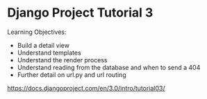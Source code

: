 
Django Project Tutorial 3
=========================

Learning Objectives:

* Build a detail view
* Understand templates
* Understand the render process
* Understand reading from the database and when to send a 404
* Further detail on url.py and url routing


https://docs.djangoproject.com/en/3.0/intro/tutorial03/

